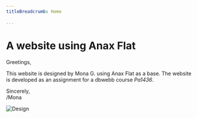 ```yaml
---
titleBreadcrumb: Home

...
```

A website using Anax Flat
===============================

Greetings,

This website is designed by Mona G. using Anax Flat as a base. The website is developed as an assignment for a dbwebb course *Pa1436*.

Sincerely,  
/Mona

![Design](img/design.jpg)
